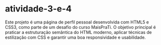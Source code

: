 # atividade-3-e-4
Este projeto é uma página de perfil pessoal desenvolvida com HTML5 e CSS3, como parte de um desafio do curso MaisPraTi. O objetivo principal é praticar a estruturação semântica do HTML moderno, aplicar técnicas de estilização com CSS e garantir uma boa responsividade e usabilidade.
